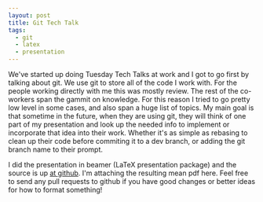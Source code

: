 ```yaml
---
layout: post
title: Git Tech Talk
tags:
  - git
  - latex
  - presentation
---
```


We've started up doing Tuesday Tech Talks at work and I got to go first by
talking about git. We use git to store all of the code I work with.  For the
people working directly with me this was mostly review. The rest of the
co-workers span the gammit on knowledge. For this reason I tried to go pretty
low level in some cases, and also span a huge list of topics. My main goal is
that sometime in the future, when they are using git, they will think of one
part of my presentation and look up the needed info to implement or incorporate
that idea into their work.  Whether it's as simple as rebasing to clean up their
code before commiting it to a dev branch, or adding the git branch name to their
prompt.

I did the presentation in beamer (LaTeX presentation package) and the source is
up [at github](https://github.com/Kelsin/git-presentation).  I'm attaching the
resulting mean pdf here. Feel free to send any pull requests to github if you
have good changes or better ideas for how to format something!
